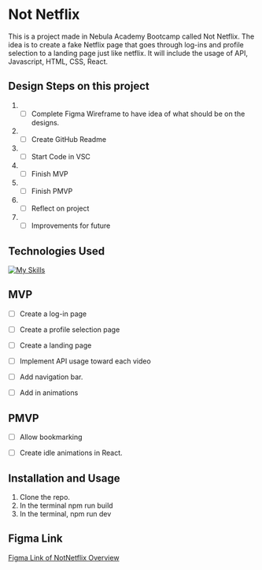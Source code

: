 # Not Netflix

This is a project made in Nebula Academy Bootcamp called Not Netflix. The idea is to create a fake Netflix page that goes through log-ins and profile selection to a landing page just like netflix. It will include the usage of API, Javascript, HTML, CSS, React.

## Design Steps on this project

1. - [ ] Complete Figma Wireframe to have idea of what should be on the designs.
2. - [ ] Create GitHub Readme
3. - [ ] Start Code in VSC
4. - [ ] Finish MVP
5. - [ ] Finish PMVP
6. - [ ] Reflect on project
7. - [ ] Improvements for future

## Technologies Used

[![My Skills](https://skillicons.dev/icons?i=js,html,css,react)](https://skillicons.dev)


## MVP

- [ ] Create a log-in page

- [ ] Create a profile selection page

- [ ] Create a landing page

- [ ] Implement API usage toward each video

- [ ] Add navigation bar.

- [ ] Add in animations

## PMVP

- [ ] Allow bookmarking

- [ ] Create idle animations in React.

## Installation and Usage

1. Clone the repo.
2. In the terminal npm run build
3. In the terminal, npm run dev

## Figma Link
[Figma Link of NotNetflix Overview]([https://www.figma.com/proto/KM909VcRaK1Ogufszf1JF5/Portfolio?type=design&node-id=57-166&t=jky0jNzmLDqxQPu2-0&scaling=scale-down&page-id=0%3A1](https://www.figma.com/file/hfXjg1V2v1UczEHQdGLjyn/Not-Netflix?type=design&node-id=0%3A1&mode=design&t=nDUL06Vb5cq2VUXL-1))
